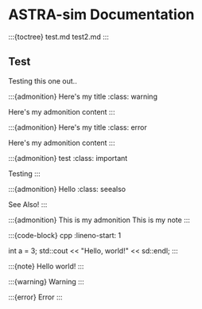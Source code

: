 # ASTRA-sim Documentation

:::{toctree}
test.md
test2.md
:::

## Test
Testing this one out..

:::{admonition} Here's my title
:class: warning

Here's my admonition content
:::

:::{admonition} Here's my title
:class: error

Here's my admonition content
:::

:::{admonition} test
:class: important

Testing
:::

:::{admonition} Hello
:class: seealso

See Also!
:::

:::{admonition} This is my admonition
This is my note
:::

:::{code-block} cpp
:lineno-start: 1

int a = 3;
std::cout << "Hello, world!" << sd::endl;
:::

:::{note}
Hello world!
:::

:::{warning}
Warning
:::

:::{error}
Error
:::